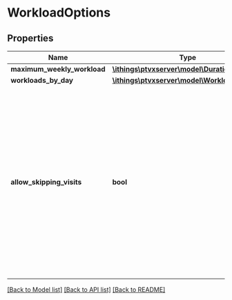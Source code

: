 # WorkloadOptions

## Properties
Name | Type | Description | Notes
------------ | ------------- | ------------- | -------------
**maximum_weekly_workload** | [**\ithings\ptvxserver\model\Duration**](Duration.md) |  | 
**workloads_by_day** | [**\ithings\ptvxserver\model\WorkloadByDay[]**](WorkloadByDay.md) |  | [optional] 
**allow_skipping_visits** | **bool** | If set to true, orders may be partially planned, i.e. visits of a visit order can be skipped for one or multiple weeks.    If a week is skipped for a visit order, all visits of this week (according to numberOfVisitsPerWeek will be skipped for this visit order.    If a visit order is partially planned, it will be referenced in visitOrderIdsSkipped for all skipped weeks.    If set to false, either all visits of a visit order are planned or none.    If an order is not planned at all, it will be referenced in visitOrderIdsNotPlanned. | [optional] 

[[Back to Model list]](../../README.md#documentation-for-models) [[Back to API list]](../../README.md#documentation-for-api-endpoints) [[Back to README]](../../README.md)

